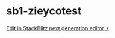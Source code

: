 # sb1-zieycotest

[Edit in StackBlitz next generation editor ⚡️](https://stackblitz.com/~/github.com/ArthurPhyto/sb1-zieycotest)
